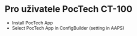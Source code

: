 # Pro uživatele PocTech CT-100

- Install PocTech App
- Select PocTech App in ConfigBuilder (setting in AAPS)
